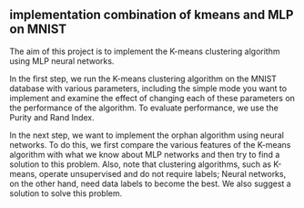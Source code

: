 ## implementation combination of kmeans and MLP on MNIST
The aim of this project is to implement the K-means clustering algorithm using MLP neural networks.

In the first step, we run the K-means clustering algorithm on the MNIST database with various parameters, including the simple mode you want to implement and examine the effect of changing each of these parameters on the performance of the algorithm. To evaluate performance, we use the Purity and Rand Index.

In the next step, we want to implement the orphan algorithm using neural networks. To do this, we first compare the various features of the K-means algorithm with what we know about MLP networks and then try to find a solution to this problem. Also, note that clustering algorithms, such as K-means, operate unsupervised and do not require labels; Neural networks, on the other hand, need data labels to become the best. We also suggest a solution to solve this problem.
